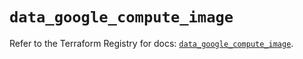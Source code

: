 # `data_google_compute_image`

Refer to the Terraform Registry for docs: [`data_google_compute_image`](https://registry.terraform.io/providers/hashicorp/google/6.20.0/docs/data-sources/compute_image).
